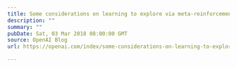 ```yaml
---
title: Some considerations on learning to explore via meta-reinforcement learning
description: ""
summary: ""
pubDate: Sat, 03 Mar 2018 08:00:00 GMT
source: OpenAI Blog
url: https://openai.com/index/some-considerations-on-learning-to-explore-via-meta-reinforcement-learning

---
```


